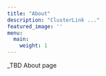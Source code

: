 ```yaml
---
title: "About"
description: "ClusterLink ..."
featured_image: ''
menu:
  main:
    weight: 1
---
```



_TBD About page
